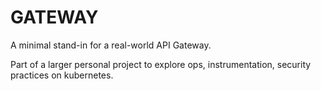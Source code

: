 # GATEWAY

A minimal stand-in for a real-world API Gateway.

Part of a larger personal project to explore ops, instrumentation, security practices on kubernetes.